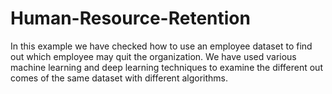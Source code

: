 # Human-Resource-Retention

In this example we have checked how to use an employee dataset to find out which employee may quit the organization. We have used various machine learning and deep learning techniques to examine the different out comes of the same dataset with different algorithms.
